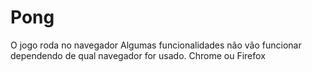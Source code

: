 # Pong

O jogo roda no navegador 
Algumas funcionalidades não vão funcionar dependendo de qual navegador for usado.
Chrome ou Firefox
